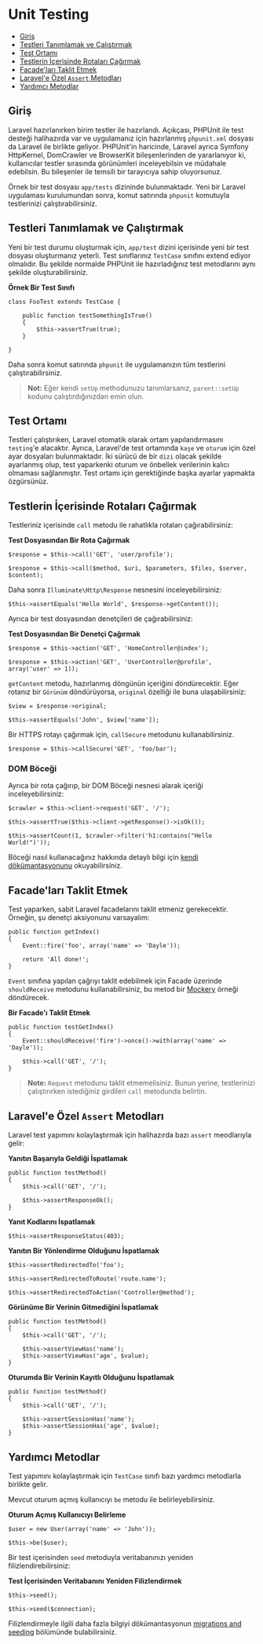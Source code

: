 # Unit Testing

- [Giriş](#giris)
- [Testleri Tanımlamak ve Çalıştırmak](#testleri-tanimlamak-ve-calistirmak)
- [Test Ortamı](#test-ortami)
- [Testlerin İçerisinde Rotaları Çağırmak](#testlerin-icerisinde-rotalari-cagirmak)
- [Facade'ları Taklit Etmek](#mocking-facades)
- [Laravel'e Özel `Assert` Metodları](#laravele-ozel-assert-metodlari)
- [Yardımcı Metodlar](#yardimci-metodlar)

<a name="giris"></a>
## Giriş

Laravel hazırlanırken birim testler ile hazırlandı. Açıkçası, PHPUnit ile test desteği halihazırda var ve uygulamanız için hazırlanmış `phpunit.xml` dosyası da Laravel ile birlikte geliyor. PHPUnit'in haricinde, Laravel ayrıca Symfony HttpKernel, DomCrawler ve BrowserKit bileşenlerinden de yararlanıyor ki, kullanıcılar testler sırasında görünümleri inceleyebilsin ve müdahale edebilsin. Bu bileşenler ile temsili bir tarayıcıya sahip oluyorsunuz.

Örnek bir test dosyası `app/tests` dizininde bulunmaktadır. Yeni bir Laravel uygulaması kurulumundan sonra, komut satırında `phpunit` komutuyla testlerinizi çalıştırabilirsiniz.

<a name="testleri-tanimlamak-ve-calistirmak"></a>
## Testleri Tanımlamak ve Çalıştırmak

Yeni bir test durumu oluşturmak için, `app/test` dizini içerisinde yeni bir test dosyası oluşturmanız yeterli. Test sınıflarınız `TestCase` sınıfını extend ediyor olmalıdır. Bu şekilde normalde PHPUnit ile hazırladığınız test metodlarını aynı şekilde oluşturabilirsiniz.

**Örnek Bir Test Sınıfı**

	class FooTest extends TestCase {

		public function testSomethingIsTrue()
		{
			$this->assertTrue(true);
		}

	}

Daha sonra komut satırında `phpunit` ile uygulamanızın tüm testlerini çalıştırabilirsiniz.

> **Not:** Eğer kendi `setUp` methodunuzu tanımlarsanız, `parent::setUp` kodunu çalıştırdığınızdan emin olun.

<a name="test-ortami"></a>
## Test Ortamı

Testleri çalıştırıken, Laravel otomatik olarak ortam yapılandırmasını `testing`'e alacaktır. Ayrıca, Laravel'de test ortamında `kaşe` ve `oturum` için özel ayar dosyaları bulunmaktadır. İki sürücü de bir `dizi` olacak şekilde ayarlanmış olup, test yaparkenki oturum ve önbellek verilerinin kalıcı olmaması sağlanmıştır. Test ortamı için gerektiğinde başka ayarlar yapmakta özgürsünüz.

<a name="testlerin-icerisinde-rotalari-cagirmak"></a>
## Testlerin İçerisinde Rotaları Çağırmak

Testleriniz içerisinde `call` metodu ile rahatlıkla rotaları çağırabilirsiniz:

**Test Dosyasından Bir Rota Çağırmak**

	$response = $this->call('GET', 'user/profile');

	$response = $this->call($method, $uri, $parameters, $files, $server, $content);

Daha sonra `Illuminate\Http\Response` nesnesini inceleyebilirsiniz:

	$this->assertEquals('Hello World', $response->getContent());

Ayrıca bir test dosyasından denetçileri de çağırabilirsiniz:

**Test Dosyasından Bir Denetçi Çağırmak**

	$response = $this->action('GET', 'HomeController@index');

	$response = $this->action('GET', 'UserController@profile', array('user' => 1));

`getContent` metodu, hazırlanmış döngünün içeriğini döndürecektir. Eğer rotanız bir `Görünüm` döndürüyorsa, `original` özelliği ile buna ulaşabilirsiniz: 

	$view = $response->original;

	$this->assertEquals('John', $view['name']);

Bir HTTPS rotayı çağırmak için, `callSecure` metodunu kullanabilirsiniz.

	$response = $this->callSecure('GET', 'foo/bar');

### DOM Böceği

Ayrıca bir rota çağırıp, bir DOM Böceği nesnesi alarak içeriği inceleyebilirsiniz:

	$crawler = $this->client->request('GET', '/');

	$this->assertTrue($this->client->getResponse()->isOk());

	$this->assertCount(1, $crawler->filter('h1:contains("Hello World!")'));

Böceği nasıl kullanacağınız hakkında detaylı bilgi için [kendi dökümantasyonunu](http://symfony.com/doc/master/components/dom_crawler.html) okuyabilirsiniz.

<a name="mocking-facades"></a>
## Facade'ları Taklit Etmek

Test yaparken, sabit Laravel facadelarını taklit etmeniz gerekecektir. Örneğin, şu denetçi aksiyonunu varsayalım:

	public function getIndex()
	{
		Event::fire('foo', array('name' => 'Dayle'));

		return 'All done!';
	}

`Event` sınıfına yapılan çağrıyı taklit edebilmek için Facade üzerinde `shouldReceive` metodunu kullanabilirsiniz, bu metod bir [Mockery](https://github.com/padraic/mockery) örneği döndürecek.

**Bir Facade'ı Taklit Etmek**

	public function testGetIndex()
	{
		Event::shouldReceive('fire')->once()->with(array('name' => 'Dayle'));

		$this->call('GET', '/');
	}

> **Note:** `Request` metodunu taklit etmemelisiniz. Bunun yerine, testlerinizi çalıştırırken istediğiniz girdileri `call` metodunda belirtin.

<a name="laravele-ozel-assert-metodlari"></a>
## Laravel'e Özel `Assert` Metodları

Laravel test yapımını kolaylaştırmak için halihazırda bazı `assert` meodlarıyla gelir:

**Yanıtın Başarıyla Geldiği İspatlamak**

	public function testMethod()
	{
		$this->call('GET', '/');

		$this->assertResponseOk();
	}

**Yanıt Kodlarını İspatlamak**

	$this->assertResponseStatus(403);

**Yanıtın Bir Yönlendirme Olduğunu İspatlamak**

	$this->assertRedirectedTo('foo');

	$this->assertRedirectedToRoute('route.name');

	$this->assertRedirectedToAction('Controller@method');

**Görünüme Bir Verinin Gitmediğini İspatlamak**

	public function testMethod()
	{
		$this->call('GET', '/');

		$this->assertViewHas('name');
		$this->assertViewHas('age', $value);
	}

**Oturumda Bir Verinin Kayıtlı Olduğunu İspatlamak**

	public function testMethod()
	{
		$this->call('GET', '/');

		$this->assertSessionHas('name');
		$this->assertSessionHas('age', $value);
	}

<a name="yardimci-metodlar"></a>
## Yardımcı Metodlar

Test yapımını kolaylaştırmak için `TestCase` sınıfı bazı yardımcı metodlarla birlikte gelir.

Mevcut oturum açmış kullanıcıyı `be` metodu ile belirleyebilirsiniz.

**Oturum Açmış Kullanıcıyı Belirleme**

	$user = new User(array('name' => 'John'));

	$this->be($user);

Bir test içerisinden `seed` metoduyla veritabanınızı yeniden filizlendirebilirsiniz:

**Test İçerisinden Veritabanını Yeniden Filizlendirmek**

	$this->seed();

	$this->seed($connection);

Filizlendirmeyle ilgili daha fazla bilgiyi dökümantasyonun [migrations and seeding](/docs/migrations#database-seeding) bölümünde bulabilirsiniz.
